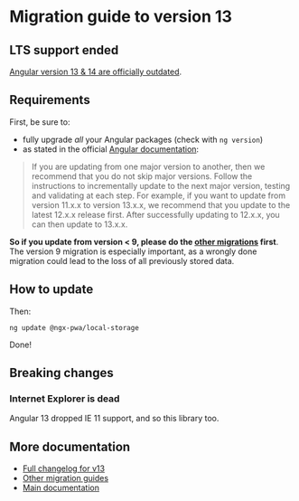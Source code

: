 # Migration guide to version 13

## LTS support ended

[Angular version 13 & 14 are officially outdated](https://angular.dev/reference/versions).

## Requirements

First, be sure to:
- fully upgrade *all* your Angular packages (check with `ng version`)
- as stated in the official [Angular documentation](https://angular.dev/reference/versions):

> If you are updating from one major version to another, then we recommend that you do not skip major versions. Follow the instructions to incrementally update to the next major version, testing and validating at each step. For example, if you want to update from version 11.x.x to version 13.x.x, we recommend that you update to the latest 12.x.x release first. After successfully updating to 12.x.x, you can then update to 13.x.x.

**So if you update from version < 9, please do the [other migrations](../MIGRATION.md) first**. The version 9 migration is especially important, as a wrongly done migration could lead to the loss of all previously stored data.

## How to update

Then:

```
ng update @ngx-pwa/local-storage
```

Done!

## Breaking changes

### Internet Explorer is dead

Angular 13 dropped IE 11 support, and so this library too.

## More documentation

- [Full changelog for v13](../CHANGELOG.md)
- [Other migration guides](../MIGRATION.md)
- [Main documentation](../README.md)
